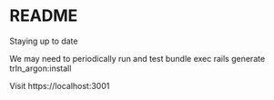 # README

Staying up to date

We may need to periodically run and test bundle exec rails generate trln_argon:install

Visit https://localhost:3001